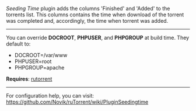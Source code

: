 *Seeding Time* plugin adds the columns 'Finished' and 'Added' to the torrents list. This columns contains the time when download of the torrent was completed and, accordingly, the time when torrent was added.  

- - - -

You can override **DOCROOT**, **PHPUSER**, and **PHPGROUP** at build time.
They default to:
* DOCROOT=/var/www
* PHPUSER=root
* PHPGROUP=apache

**Requires**: [rutorrent](rutorrent)
- - - -

For configuration help, you can visit:
https://github.com/Novik/ruTorrent/wiki/PluginSeedingtime
